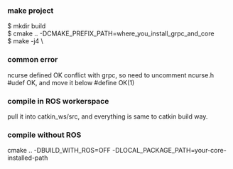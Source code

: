 ### make project
$ mkdir build \
$ cmake .. -DCMAKE_PREFIX_PATH=where_you_install_grpc_and_core \
$ make -j4 \

### common error

ncurse defined OK conflict with grpc, so need to uncomment ncurse.h #udef OK, and move it below #define OK(1)

### compile in ROS workerspace

pull it into catkin_ws/src, and everything is same to catkin build way.

### compile without ROS

cmake .. -DBUILD_WITH_ROS=OFF -DLOCAL_PACKAGE_PATH=your-core-installed-path

